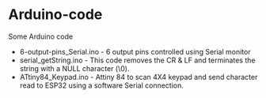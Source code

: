 # Arduino-code
 Some Arduino code 
 
- 6-output-pins_Serial.ino - 6 output pins controlled using Serial monitor 
- serial_getString.ino     - This code removes the CR & LF and terminates the string with a NULL character (\0).
- ATtiny84_Keypad.ino      - Attiny 84 to scan 4X4 keypad and send character read to ESP32 using a software Serial connection.
